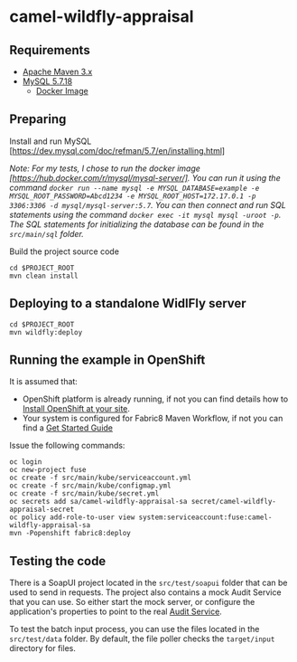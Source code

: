 # camel-wildfly-appraisal

## Requirements

- [Apache Maven 3.x](http://maven.apache.org)
- [MySQL 5.7.18](https://www.mysql.com/oem/)
  - [Docker Image](https://hub.docker.com/r/mysql/mysql-server/)

## Preparing

Install and run MySQL [https://dev.mysql.com/doc/refman/5.7/en/installing.html]

_Note: For my tests, I chose to run the docker image [https://hub.docker.com/r/mysql/mysql-server/]. You can run it using the command `docker run --name mysql -e MYSQL_DATABASE=example -e MYSQL_ROOT_PASSWORD=Abcd1234 -e MYSQL_ROOT_HOST=172.17.0.1 -p 3306:3306 -d mysql/mysql-server:5.7`. You can then connect and run SQL statements using the command `docker exec -it mysql mysql -uroot -p`. The SQL statements for initializing the database can be found in the `src/main/sql` folder._

Build the project source code

```
cd $PROJECT_ROOT
mvn clean install
```

## Deploying to a standalone WidlFly server

```
cd $PROJECT_ROOT
mvn wildfly:deploy
```

## Running the example in OpenShift

It is assumed that:

- OpenShift platform is already running, if not you can find details how to [Install OpenShift at your site](https://docs.openshift.com/container-platform/3.9/install_config/index.html).
- Your system is configured for Fabric8 Maven Workflow, if not you can find a [Get Started Guide](https://access.redhat.com/documentation/en-us/red_hat_fuse/7.0/html/fuse_on_openshift_guide/)

Issue the following commands:

```
oc login
oc new-project fuse
oc create -f src/main/kube/serviceaccount.yml
oc create -f src/main/kube/configmap.yml
oc create -f src/main/kube/secret.yml
oc secrets add sa/camel-wildfly-appraisal-sa secret/camel-wildfly-appraisal-secret
oc policy add-role-to-user view system:serviceaccount:fuse:camel-wildfly-appraisal-sa
mvn -Popenshift fabric8:deploy
```

## Testing the code

There is a SoapUI project located in the `src/test/soapui` folder that can be used to send in requests. The project also contains a mock Audit Service that you can use. So either start the mock server, or configure the application's properties to point to the real [Audit Service](https://github.com/joshdreagan/camel-wildfly-audit).

To test the batch input process, you can use the files located in the `src/test/data` folder. By default, the file poller checks the `target/input` directory for files.
